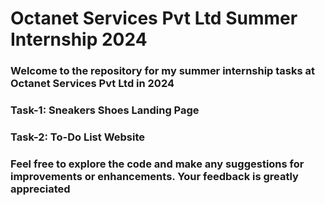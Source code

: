 # Octanet Services Pvt Ltd Summer Internship 2024

### Welcome to the repository for my summer internship tasks at Octanet Services Pvt Ltd in 2024

### Task-1: Sneakers Shoes Landing Page

### Task-2: To-Do List Website

### Feel free to explore the code and make any suggestions for improvements or enhancements. Your feedback is greatly appreciated